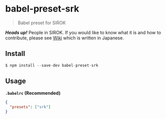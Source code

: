 # babel-preset-srk

> Babel preset for SIROK

_**Heads up!**_ People in SIROK. If you would like to know what it is and how to contribute, please see [Wiki](https://github.com/SIROK/babel-preset-srk/wiki) which is written in Japanese.

## Install

```js
$ npm install --save-dev babel-preset-srk
```

## Usage

**`.babelrc` (Recommended)**

```json
{
  "presets": ["srk"]
}
```

